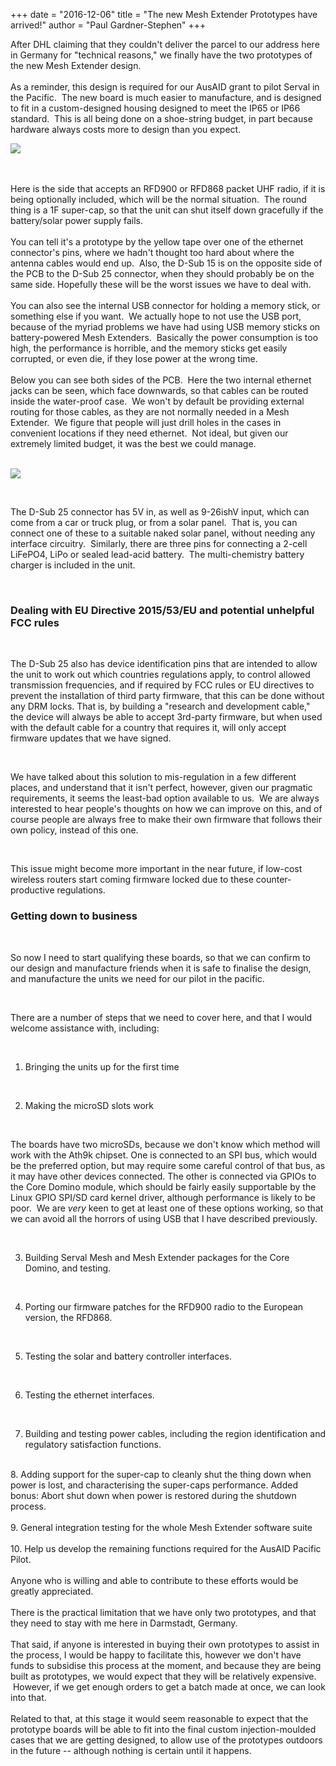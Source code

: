 +++
date = "2016-12-06"
title = "The new Mesh Extender Prototypes have arrived!"
author = "Paul Gardner-Stephen"
+++

<div class="post-body entry-content" id="post-body-5405109950103305727" itemprop="description articleBody">
After DHL claiming that they couldn't deliver the parcel to our address here in Germany for "technical reasons," we finally have the two prototypes of the new Mesh Extender design.<br/>
<br/>
As a reminder, this design is required for our AusAID grant to pilot Serval in the Pacific.  The new board is much easier to manufacture, and is designed to fit in a custom-designed housing designed to meet the IP65 or IP66 standard.  This is all being done on a shoe-string budget, in part because hardware always costs more to design than you expect.<br/>

<a href="https://3.bp.blogspot.com/-KK6HFBrgmHE/WEbXxsw3xRI/AAAAAAAAGA8/MOnpwbrS7SUAbu1Wb4B0FZhCDSyupHfjACLcB/s1600/IMG_20161206_132645_MeshExtenderPrototype.jpg"><img src="https://3.bp.blogspot.com/-KK6HFBrgmHE/WEbXxsw3xRI/AAAAAAAAGA8/MOnpwbrS7SUAbu1Wb4B0FZhCDSyupHfjACLcB/s640/IMG_20161206_132645_MeshExtenderPrototype.jpg"/></a>

<br/>
<br/>
Here is the side that accepts an RFD900 or RFD868 packet UHF radio, if it is being optionally included, which will be the normal situation.  The round thing is a 1F super-cap, so that the unit can shut itself down gracefully if the battery/solar power supply fails.  <br/>
<br/>
You can tell it's a prototype by the yellow tape over one of the ethernet connector's pins, where we hadn't thought too hard about where the antenna cables would end up.  Also, the D-Sub 15 is on the opposite side of the PCB to the D-Sub 25 connector, when they should probably be on the same side. Hopefully these will be the worst issues we have to deal with.<br/>
<br/>
You can also see the internal USB connector for holding a memory stick, or something else if you want.  We actually hope to not use the USB port, because of the myriad problems we have had using USB memory sticks on battery-powered Mesh Extenders.  Basically the power consumption is too high, the performance is horrible, and the memory sticks get easily corrupted, or even die, if they lose power at the wrong time.<br/>
<br/>
Below you can see both sides of the PCB.  Here the two internal ethernet jacks can be seen, which face downwards, so that cables can be routed inside the water-proof case.  We won't by default be providing external routing for those cables, as they are not normally needed in a Mesh Extender.  We figure that people will just drill holes in the cases in convenient locations if they need ethernet.  Not ideal, but given our extremely limited budget, it was the best we could manage.<br/>
<br/>

<a href="https://4.bp.blogspot.com/-xTsF2A2M54E/WEbXxr6mvCI/AAAAAAAAGBA/ceGbOAAcS8E1xMkgVVj2Phc9GU93tB6dwCLcB/s1600/IMG_20161206_132612_MeshExtenderPrototype.jpg"><img src="https://4.bp.blogspot.com/-xTsF2A2M54E/WEbXxr6mvCI/AAAAAAAAGBA/ceGbOAAcS8E1xMkgVVj2Phc9GU93tB6dwCLcB/s640/IMG_20161206_132612_MeshExtenderPrototype.jpg"/></a>
<br/>

<br/>

The D-Sub 25 connector has 5V in, as well as 9-26ishV input, which can come from a car or truck plug, or from a solar panel.  That is, you can connect one of these to a suitable naked solar panel, without needing any interface circuitry.  Similarly, there are three pins for connecting a 2-cell LiFePO4, LiPo or sealed lead-acid battery.  The multi-chemistry battery charger is included in the unit.  

<br/>
<h3>
Dealing with EU Directive 2015/53/EU and potential unhelpful FCC rules</h3>

<br/>

The D-Sub 25 also has device identification pins that are intended to allow the unit to work out which countries regulations apply, to control allowed transmission frequencies, and if required by FCC rules or EU directives to prevent the installation of third party firmware, that this can be done without any DRM locks. That is, by building a "research and development cable," the device will always be able to accept 3rd-party firmware, but when used with the default cable for a country that requires it, will only accept firmware updates that we have signed.  

<br/>

We have talked about this solution to mis-regulation in a few different places, and understand that it isn't perfect, however, given our pragmatic requirements, it seems the least-bad option available to us.  We are always interested to hear people's thoughts on how we can improve on this, and of course people are always free to make their own firmware that follows their own policy, instead of this one.

<br/>

This issue might become more important in the near future, if low-cost wireless routers start coming firmware locked due to these counter-productive regulations.
<h3>
Getting down to business</h3>

<br/>

So now I need to start qualifying these boards, so that we can confirm to our design and manufacture friends when it is safe to finalise the design, and manufacture the units we need for our pilot in the pacific.

<br/>

There are a number of steps that we need to cover here, and that I would welcome assistance with, including:

<br/>

1. Bringing the units up for the first time

<br/>

2. Making the microSD slots work

<br/>

The boards have two microSDs, because we don't know which method will work with the Ath9k chipset. One is connected to an SPI bus, which would be the preferred option, but may require some careful control of that bus, as it may have other devices connected. The other is connected via GPIOs to the Core Domino module, which should be fairly easily supportable by the Linux GPIO SPI/SD card kernel driver, although performance is likely to be poor.  We are <i>very</i> keen to get at least one of these options working, so that we can avoid all the horrors of using USB that I have described previously.

<br/>

3. Building Serval Mesh and Mesh Extender packages for the Core Domino, and testing.

<br/>

4. Porting our firmware patches for the RFD900 radio to the European version, the RFD868.

<br/>

5. Testing the solar and battery controller interfaces.

<br/>

6. Testing the ethernet interfaces.

<br/>

7. Building and testing power cables, including the region identification and regulatory satisfaction functions.
<br/>
8. Adding support for the super-cap to cleanly shut the thing down when power is lost, and characterising the super-caps performance. Added bonus: Abort shut down when power is restored during the shutdown process.<br/>
<br/>
9. General integration testing for the whole Mesh Extender software suite<br/>
<br/>
10. Help us develop the remaining functions required for the AusAID Pacific Pilot.<br/>
<br/>
Anyone who is willing and able to contribute to these efforts would be greatly appreciated. <br/>
<br/>
There is the practical limitation that we have only two prototypes, and that they need to stay with me here in Darmstadt, Germany. <br/>
<br/>
That said, if anyone is interested in buying their own prototypes to assist in the process, I would be happy to facilitate this, however we don't have funds to subsidise this process at the moment, and because they are being built as prototypes, we would expect that they will be relatively expensive.  However, if we get enough orders to get a batch made at once, we can look into that.<br/>
<br/>
Related to that, at this stage it would seem reasonable to expect that the prototype boards will be able to fit into the final custom injection-moulded cases that we are getting designed, to allow use of the prototypes outdoors in the future -- although nothing is certain until it happens.
<div></div>
</div>
